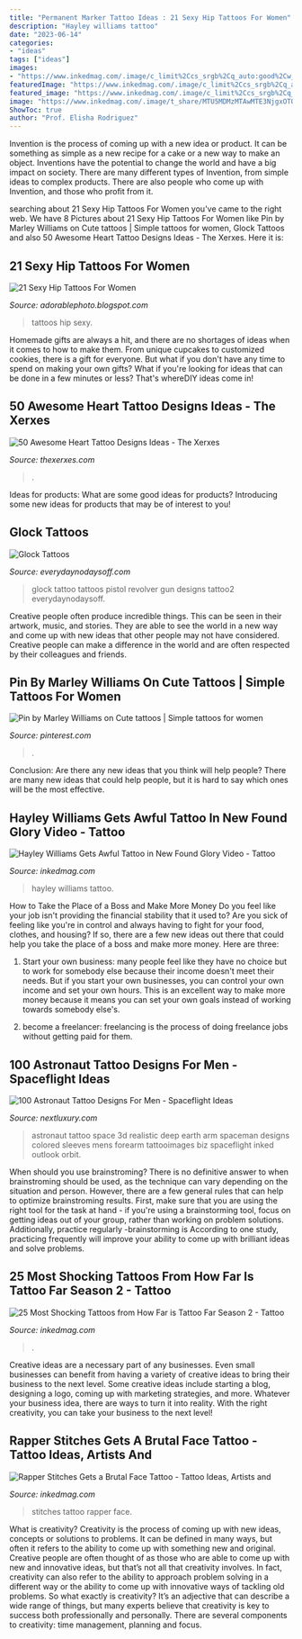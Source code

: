 ```yaml
---
title: "Permanent Marker Tattoo Ideas : 21 Sexy Hip Tattoos For Women"
description: "Hayley williams tattoo"
date: "2023-06-14"
categories:
- "ideas"
tags: ["ideas"]
images:
- "https://www.inkedmag.com/.image/c_limit%2Ccs_srgb%2Cq_auto:good%2Cw_700/MTY4MzAyMTcwMjM4NjI0OTMz/screen-shot-2019-11-13-at-103323-am.png"
featuredImage: "https://www.inkedmag.com/.image/c_limit%2Ccs_srgb%2Cq_auto:good%2Cw_700/MTY4MzAyMTcwMjM4NjI0OTMz/screen-shot-2019-11-13-at-103323-am.png"
featured_image: "https://www.inkedmag.com/.image/c_limit%2Ccs_srgb%2Cq_auto:good%2Cw_700/MTY4MzAyMTcwMjM4NjI0OTMz/screen-shot-2019-11-13-at-103323-am.png"
image: "https://www.inkedmag.com/.image/t_share/MTU5MDMzMTAwMTE3NjgxOTQ0/screen-shot-2015-07-22-at-44659-pm.png"
ShowToc: true
author: "Prof. Elisha Rodriguez"
---
```



Invention is the process of coming up with a new idea or product. It can be something as simple as a new recipe for a cake or a new way to make an object. Inventions have the potential to change the world and have a big impact on society. There are many different types of Invention, from simple ideas to complex products. There are also people who come up with Invention, and those who profit from it.

	

		
searching about 21 Sexy Hip Tattoos For Women you've came to the right web. We have 8 Pictures about 21 Sexy Hip Tattoos For Women like Pin by Marley Williams on Cute tattoos | Simple tattoos for women, Glock Tattoos and also 50 Awesome Heart Tattoo Designs Ideas - The Xerxes. Here it is:
		
    
## 21 Sexy Hip Tattoos For Women

<img loading=lazy src="http://1.bp.blogspot.com/-Nkas2_SXXO4/VKlsu8xRh7I/AAAAAAAAKHA/aYOeCGe0O70/s1600/sexy%2Bhip%2Btattoos%2Bfor%2Bwomen%2B5.jpg" onerror="this.onerror=null;this.src='https://tse3.mm.bing.net/th?id=OIP.tBKJZaWt821N_naLgdRD4AHaJ4&amp;pid=15.1';" alt="21 Sexy Hip Tattoos For Women">

_Source: adorablephoto.blogspot.com_

>tattoos hip sexy. 

	

Homemade gifts are always a hit, and there are no shortages of ideas when it comes to how to make them. From unique cupcakes to customized cookies, there is a gift for everyone. But what if you don't have any time to spend on making your own gifts? What if you're looking for ideas that can be done in a few minutes or less? That's whereDIY ideas come in!

    
## 50 Awesome Heart Tattoo Designs Ideas - The Xerxes

<img loading=lazy src="https://www.thexerxes.com/wp-content/uploads/2015/12/Heart-Tattoo-Ideas-26.jpg" onerror="this.onerror=null;this.src='https://tse4.mm.bing.net/th?id=OIP.yX31lXbxnxnKVfFFP-VfTAHaJ4&amp;pid=15.1';" alt="50 Awesome Heart Tattoo Designs Ideas - The Xerxes">

_Source: thexerxes.com_

>. 

	

Ideas for products: What are some good ideas for products?
Introducing some new ideas for products that may be of interest to you!

    
## Glock Tattoos

<img loading=lazy src="http://www.everydaynodaysoff.com/wp-content/uploads/2009/12/Glock-tattoo2.jpg" onerror="this.onerror=null;this.src='https://tse3.mm.bing.net/th?id=OIP.1QPz1YXvFtbP2RpyGCh-WQHaLH&amp;pid=15.1';" alt="Glock Tattoos">

_Source: everydaynodaysoff.com_

>glock tattoo tattoos pistol revolver gun designs tattoo2 everydaynodaysoff. 

	

Creative people often produce incredible things. This can be seen in their artwork, music, and stories. They are able to see the world in a new way and come up with new ideas that other people may not have considered. Creative people can make a difference in the world and are often respected by their colleagues and friends.

    
## Pin By Marley Williams On Cute Tattoos | Simple Tattoos For Women

<img loading=lazy src="https://i.pinimg.com/736x/1e/69/07/1e6907e5880ea8038e91eca63de9ae9c--cute-tattoos-simple.jpg" onerror="this.onerror=null;this.src='https://tse4.mm.bing.net/th?id=OIP.gMgAEr-X5BXoyeDm-081ugHaJ4&amp;pid=15.1';" alt="Pin by Marley Williams on Cute tattoos | Simple tattoos for women">

_Source: pinterest.com_

>. 

	

Conclusion: Are there any new ideas that you think will help people?
There are many new ideas that could help people, but it is hard to say which ones will be the most effective.

    
## Hayley Williams Gets Awful Tattoo In New Found Glory Video - Tattoo

<img loading=lazy src="https://www.inkedmag.com/.image/t_share/MTU5MDMzMTAwMTE3NjgxOTQ0/screen-shot-2015-07-22-at-44659-pm.png" onerror="this.onerror=null;this.src='https://tse1.mm.bing.net/th?id=OIP.svxuPzgzXcrZjZsIlGBhXwHaIP&amp;pid=15.1';" alt="Hayley Williams Gets Awful Tattoo in New Found Glory Video - Tattoo">

_Source: inkedmag.com_

>hayley williams tattoo. 

	

How to Take the Place of a Boss and Make More Money
Do you feel like your job isn't providing the financial stability that it used to? Are you sick of feeling like you're in control and always having to fight for your food, clothes, and housing? If so, there are a few new ideas out there that could help you take the place of a boss and make more money. Here are three:
1. Start your own business: many people feel like they have no choice but to work for somebody else because their income doesn't meet their needs. But if you start your own businesses, you can control your own income and set your own hours. This is an excellent way to make more money because it means you can set your own goals instead of working towards somebody else's.

2. become a freelancer: freelancing is the process of doing freelance jobs without getting paid for them.

    
## 100 Astronaut Tattoo Designs For Men - Spaceflight Ideas

<img loading=lazy src="http://nextluxury.com/wp-content/uploads/gorgeous-earth-view-and-astronaut-tattoo-mens-sleeves.jpg" onerror="this.onerror=null;this.src='https://tse1.mm.bing.net/th?id=OIP.BqtJT3MVs1sqo7ueAh8I5gHaE8&amp;pid=15.1';" alt="100 Astronaut Tattoo Designs For Men - Spaceflight Ideas">

_Source: nextluxury.com_

>astronaut tattoo space 3d realistic deep earth arm spaceman designs colored sleeves mens forearm tattooimages biz spaceflight inked outlook orbit. 

	

When should you use brainstroming?
There is no definitive answer to when brainstroming should be used, as the technique can vary depending on the situation and person. However, there are a few general rules that can help to optimize brainstroming results. First, make sure that you are using the right tool for the task at hand - if you're using a brainstorming tool, focus on getting ideas out of your group, rather than working on problem solutions. Additionally, practice regularly -brainstorming is According to one study, practicing frequently will improve your ability to come up with brilliant ideas and solve problems.

    
## 25 Most Shocking Tattoos From How Far Is Tattoo Far Season 2 - Tattoo

<img loading=lazy src="https://www.inkedmag.com/.image/c_limit%2Ccs_srgb%2Cq_auto:good%2Cw_700/MTY4MzAyMTcwMjM4NjI0OTMz/screen-shot-2019-11-13-at-103323-am.png" onerror="this.onerror=null;this.src='https://tse2.mm.bing.net/th?id=OIP.9GXRbz1cg4G3_kXBTZLCsQHaDg&amp;pid=15.1';" alt="25 Most Shocking Tattoos from How Far is Tattoo Far Season 2 - Tattoo">

_Source: inkedmag.com_

>. 

	

Creative ideas are a necessary part of any businesses. Even small businesses can benefit from having a variety of creative ideas to bring their business to the next level. Some creative ideas include starting a blog, designing a logo, coming up with marketing strategies, and more. Whatever your business idea, there are ways to turn it into reality. With the right creativity, you can take your business to the next level!

    
## Rapper Stitches Gets A Brutal Face Tattoo - Tattoo Ideas, Artists And

<img loading=lazy src="https://www.inkedmag.com/.image/t_share/MTc1MTQxODM5MDg1NTEyNTE2/new-project.png" onerror="this.onerror=null;this.src='https://tse3.mm.bing.net/th?id=OIP.W0G8oTYGr_QM8Amb9wUigQHaD4&amp;pid=15.1';" alt="Rapper Stitches Gets a Brutal Face Tattoo - Tattoo Ideas, Artists and">

_Source: inkedmag.com_

>stitches tattoo rapper face. 

	

What is creativity?
Creativity is the process of coming up with new ideas, concepts or solutions to problems. It can be defined in many ways, but often it refers to the ability to come up with something new and original. Creative people are often thought of as those who are able to come up with new and innovative ideas, but that’s not all that creativity involves. In fact, creativity can also refer to the ability to approach problem solving in a different way or the ability to come up with innovative ways of tackling old problems.
So what exactly is creativity? It’s an adjective that can describe a wide range of things, but many experts believe that creativity is key to success both professionally and personally. There are several components to creativity: time management, planning and focus.

